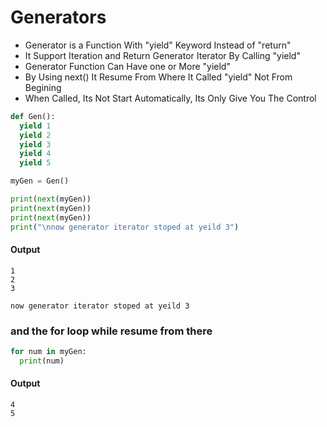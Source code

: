 # Generators 
- Generator is a Function With "yield" Keyword Instead of "return"
- It Support Iteration and Return Generator Iterator By Calling "yield"
- Generator Function Can Have one or More "yield"
- By Using next() It Resume From Where It Called "yield" Not From Begining
- When Called, Its Not Start Automatically, Its Only Give You The Control
```python []
def Gen():
  yield 1
  yield 2
  yield 3
  yield 4
  yield 5

myGen = Gen()

print(next(myGen)) 
print(next(myGen)) 
print(next(myGen)) 
print("\nnow generator iterator stoped at yeild 3")
```
#### Output
```
1
2
3

now generator iterator stoped at yeild 3
```
### and the for loop while resume from there
```python []
for num in myGen:
  print(num)
```
#### Output
```
4
5
```